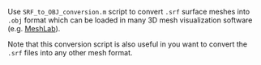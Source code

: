 Use `SRF_to_OBJ_conversion.m` script to convert `.srf` surface meshes into `.obj` format which can be loaded in many 3D mesh visualization software (e.g. [MeshLab](https://www.meshlab.net/)).

Note that this conversion script is also useful in you want to convert the `.srf` files into any other mesh format. 
